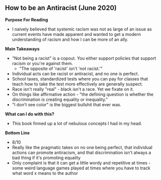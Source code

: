## How to be an Antiracist (June 2020)

**Purpose For Reading**
- I naively believed that systemic racism was not as large of an issue as current events have made apparent and wanted to get a modern understanding of racism and how I can be more of an ally.
 
**Main Takeaways**
- "Not being a racist" is a copout. You either support policies that support racism or you're against them.
	- "The opposite of 'racist' isn't 'not racist.'"
- Individual acts can be racist or antiracist, and no one is perfect.
- School taxes, standardized tests where you can pay for classes that teach how to take the test more effectively are generally suspect.
- Race isn't really "real" - black isn't a race. Yet we fixate on it.
- On things like affirmative action - "the defining question is whether the discrimination is creating equality or inequality."
- "I don't see color" is the biggest bullshit that ever was.

**What can I do with this?**
- This book firmed up a lot of nebulous concepts I had in my head.

**Bottom Line**
- 8/10
- Really like the pragmatic takes on no one being perfect, that individual actions can promote antiracism, and that discrimination isn't always a bad thing if it's promoting equality
- Only complaint is that it can get a little wordy and repetitive at times - some weird language games played at times where you have to track what word x means to the author
<!--stackedit_data:
eyJoaXN0b3J5IjpbMjcwMTg5NTYwLC0yMDc1MDg3MTcwLDE5OD
kwMDc2MjZdfQ==
-->